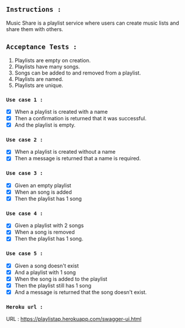 ## `Instructions : `

Music Share is a playlist service where users can create music lists and share them with others.

## `Acceptance Tests :`

1. Playlists are empty on creation.
2. Playlists have many songs.
3. Songs can be added to and removed from a playlist.
4. Playlists are named.
5. Playlists are unique.

### `Use case 1 :`

- [x] When a playlist is created with a name
- [x] Then a confirmation is returned that it was successful.
- [X] And the playlist is empty.

### `Use case 2 :`

- [x] When a playlist is created without a name
- [x] Then a message is returned that a name is required.

### `Use case 3 :`

- [x] Given an empty playlist
- [x] When an song is added
- [x] Then the playlist has 1 song

### `Use case 4 :`

- [x] Given a playlist with 2 songs
- [x] When a song is removed
- [x] Then the playlist has 1 song.

### `Use case 5 :`

- [x] Given a song doesn't exist
- [x] And a playlist with 1 song
- [x] When the song is added to the playlist
- [x] Then the playlist still has 1 song
- [x] And a message is returned that the song doesn't exist.

### `Heroku url :`

URL : https://playlistap.herokuapp.com/swagger-ui.html
